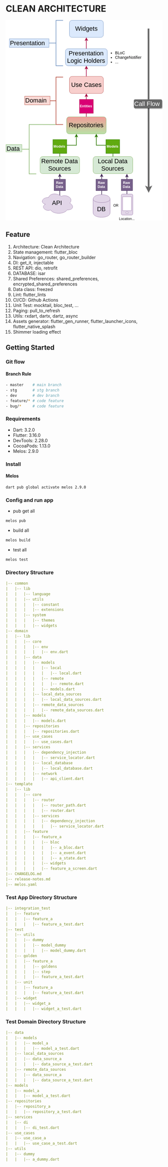 # CLEAN ARCHITECTURE

![clean architecture](./images/Clean-Architecture-Flutter-Diagram.webp)

## Feature

1. Architecture: Clean Architecture
2. State management: flutter_bloc
3. Navigation: go_router, go_router_builder
4. DI: get_it, injectable
5. REST API: dio, retrofit
6. DATABASE: isar
7. Shared Preferences: shared_preferences, encrypted_shared_preferences
8. Data class: freezed
9. Lint: flutter_lints
10. CI/CD: Github Actions
11. Unit Test: mocktail, bloc_test, ...
12. Paging: pull_to_refresh
13. Utils: rxdart, dartx, dartz, async
14. Assets generator: flutter_gen_runner, flutter_launcher_icons, flutter_native_splash
15. Shimmer loading effect

## Getting Started

### Git flow

#### Branch Rule

```sh
- master    # main branch
- stg       # stg branch
- dev       # dev branch
- feature/* # code feature
- bug/*     # code feature
```

### Requirements

- Dart: 3.2.0
- Flutter: 3.16.0
- DevTools: 2.28.0
- CocoaPods: 1.13.0
- Melos: 2.9.0

### Install

#### Melos

```sh
dart pub global activate melos 2.9.0
```

### Config and run app

- pub get all

```sh
melos pub
```

- build all

```sh
melos build
```

- test all

```sh
melos test
```

### Directory Structure

```yml
|-- common
|   |-- lib
|   |   |-- language
|   |   |-- utils
|   |   |   |-- constant
|   |   |   |-- extensions
|   |   |-- system
|   |   |   |-- themes
|   |   |   |-- widgets
|-- domain
|   |-- lib
|   |   |-- core
|   |   |   |-- env
|   |   |   |   |-- env.dart
|   |   |-- data
|   |   |   |-- models
|   |   |   |   |-- local
|   |   |   |   |   |-- local.dart
|   |   |   |   |-- remote
|   |   |   |   |   |-- remote.dart
|   |   |   |   |-- models.dart
|   |   |   |-- local_data_sources
|   |   |   |   |-- local_data_sources.dart
|   |   |   |-- remote_data_sources
|   |   |   |   |-- remote_data_sources.dart
|   |   |-- models
|   |   |   |-- models.dart
|   |   |-- repositories
|   |   |   |-- repositories.dart
|   |   |-- use_cases
|   |   |   |-- use_cases.dart
|   |   |-- services
|   |   |   |-- dependency_injection
|   |   |   |   |-- service_locator.dart
|   |   |   |-- local_database
|   |   |   |   |-- local_database.dart
|   |   |   |-- network
|   |   |   |   |-- api_client.dart
|-- template
|   |-- lib
|   |   |-- core
|   |   |   |-- router
|   |   |   |   |-- router_path.dart
|   |   |   |   |-- router.dart
|   |   |   |-- services
|   |   |   |   |-- dependency_injection
|   |   |   |   |   |-- service_locator.dart
|   |   |-- feature
|   |   |   |-- feature_a
|   |   |   |   |-- bloc
|   |   |   |   |   |-- a_bloc.dart
|   |   |   |   |   |-- a_event.dart
|   |   |   |   |   |-- a_state.dart
|   |   |   |   |-- widgets
|   |   |   |   |-- feature_a_screen.dart
|-- CHANGELOG.md
|-- release-notes.md
|-- melos.yaml
```

### Test App Directory Structure

```yml
|-- integration_test
|   |-- feature
|   |   |-- feature_a
|   |   |   |-- feature_a_test.dart
|-- test
|   |-- utils
|   |   |-- dummy
|   |   |   |-- model_dummy
|   |   |   |   |-- model_dummy.dart
|   |-- golden
|   |   |-- feature_a
|   |   |   |-- goldens
|   |   |   |-- step
|   |   |   |-- feature_a_test.dart
|   |-- unit
|   |   |-- feature_a
|   |   |   |-- feature_a_test.dart
|   |-- widget
|   |   |-- widget_a
|   |   |   |-- widget_a_test.dart
```

### Test Domain Directory Structure

```yml
|-- data
|   |-- models
|   |   |-- model_a
|   |   |   |-- model_a_test.dart
|   |-- local_data_sources
|   |   |-- data_source_a
|   |   |   |-- data_source_a_test.dart
|   |-- remote_data_sources
|   |   |-- data_source_a
|   |   |   |-- data_source_a_test.dart
|-- models
|   |-- model_a
|   |   |-- model_a_test.dart
|-- repositories
|   |-- repository_a
|   |   |-- repository_a_test.dart
|-- services
|   |-- di
|   |   |-- di_test.dart
|-- use_cases
|   |-- use_case_a
|   |   |-- use_case_a_test.dart
|-- utils
|   |-- dummy
|   |   |-- a_dummy.dart
```

